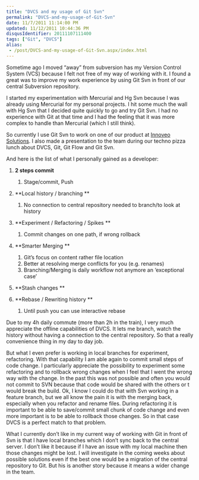 ```yaml
---
title: "DVCS and my usage of Git Svn"
permalink: "DVCS-and-my-usage-of-Git-Svn"
date: 11/7/2011 11:14:00 PM
updated: 11/12/2011 10:44:36 PM
disqusIdentifier: 20111107111400
tags: ["Git", "DVCS"]
alias:
 - /post/DVCS-and-my-usage-of-Git-Svn.aspx/index.html
---
```

Sometime ago I moved “away” from subversion has my Version Control System (VCS) because I felt not free of my way of working with it. I found a great was to improve my work experience by using Git Svn in front of our central Subversion repository.

I started my experimentation with Mercurial and Hg Svn because I was already using Mercurial for my personal projects. I hit some much the wall with Hg Svn that I decided quite quickly to go and try Git Svn. I had no experience with Git at that time and I had the feeling that it was more complex to handle than Mercurial (which I still think).
<!-- more -->

So currently I use Git Svn to work on one of our product at [Innoveo Solutions](http://www.innoveo.com/). I also made a presentation to the team during our techno pizza lunch about DVCS, Git, Git Flow and Git Svn.

And here is the list of what I personally gained as a developer:

1.  **2 steps commit**       

    1.  Stage/commit, Push    
2.  **Local history / branching **      

    1.  No connection to central repository needed to branch/to look at history    
3.  **Experiment / Refactoring / Spikes **      

    1.  Commit changes on one path, if wrong rollback    
4.  **Smarter Merging **      

    1.  Git’s focus on content rather file location 
    2.  Better at resolving merge conflicts for you (e.g. renames) 
    3.  Branching/Merging is daily workflow not anymore an ‘exceptional case’    
5.  **Stash changes **
6.  **Rebase / Rewriting history **      

    1.  Until push you can use interactive rebase      

Due to my 4h daily commute (more than 2h in the train), I very much appreciate the offline capabilities of DVCS. It lets me branch, watch the history without having a connection to the central repository. So that a really convenience thing in my day to day job.

But what I even prefer is working in local branches for experiment, refactoring. With that capability I am able again to commit small steps of code change. I particularly appreciate the possibility to experiment some refactoring and to rollback wrong changes when I feel that I went the wrong way with the change. In the past this was not possible and often you would not commit to SVN because that code would be shared with the others or t would break the build. Ok, I know I could do that with Svn working in a feature branch, but we all know the pain it is with the merging back, especially when you refactor and rename files. During refactoring it is important to be able to save/commit small chunk of code change and even more important is to be able to rollback those changes. So in that case DVCS is a perfect match to that problem.

What I currently don’t like in my current way of working with Git in front of Svn is that I have local branches which I don’t sync back to the central server. I don’t like it because if I have an issue with my local machine then those changes might be lost. I will investigate in the coming weeks about possible solutions even if the best one would be a migration of the central repository to Git. But his is another story because it means a wider change in the team.

